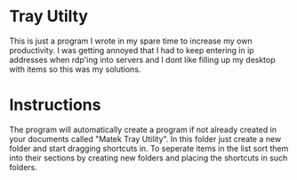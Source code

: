 # Tray Utilty
This is just a program I wrote in my spare time to increase my own productivity. I was getting annoyed that I had to keep entering in ip addresses when rdp'ing into servers and I dont like filling up my desktop with items so this was my solutions. 

# Instructions
The program will automatically create a program if not already created in your documents called "Matek Tray Utility". In this folder just create a new folder and start dragging shortcuts in. To seperate items in the list sort them into their sections by creating new folders and placing the shortcuts in such folders. 
